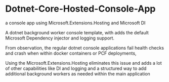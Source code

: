 # Dotnet-Core-Hosted-Console-App
a console app using Microsoft.Extensions.Hosting and Microsoft DI

A dotnet background worker console template, with adds the default Microsoft Dependency injector and logging support.

From observation, the regular dotnet console applications fail health checks and crash when within docker containers or PCF deployments, 

Using the Microsoft.Extensions.Hosting eliminates this issue and adds a lot of other capabilities like DI and logging and a structured way to add additional background workers as needed within the main application
